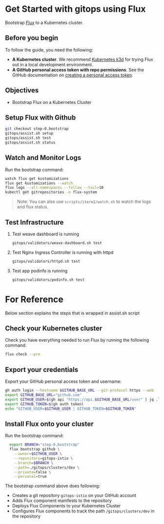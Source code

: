 # Get Started with gitops using Flux

Bootstrap [Flux](https://fluxcd.io/) to a Kubernetes cluster.

## Before you begin

To follow the guide, you need the following:

- **A Kubernetes cluster**. We recommend [Kubernetes k3d](https://k3d.io) for trying Flux out in a local development environment.
- **A GitHub personal access token with repo permissions**. See the GitHub documentation on [creating a personal access token](https://help.github.com/en/github/authenticating-to-github/creating-a-personal-access-token-for-the-command-line).

## Objectives

- Bootstrap Flux on a Kubernetes Cluster

## Setup Flux with Github

```sh
git checkout step-0.bootstrap
gitops/assist.sh setup 
gitops/assist.sh test
gitops/assist.sh status 
```


## Watch and Monitor Logs

Run the bootstrap command:

```sh
watch flux get kustomizations
flux get kustomizations --watch
flux logs --all-namespaces --follow --tail=10
kubectl get gitrepositories -n flux-system
```

> Note: You can also use `scripts/iterm2/watch.sh` to watch the logs and flux status. 


## Test Infrastructure

1. Test weave dashboard is running
    ```sh
    gitops/validators/weave-dashboard.sh test
    ```
2. Test Nginx Ingress Controller is running with httpd 
    ```sh
    gitops/validators/httpd.sh test
    ```
3. Test app podinfo is running
    ```sh
    gitops/validators/podinfo.sh test
    ```

# For Reference 

Below section explains the steps that is wrapped in assist.sh script

## Check your Kubernetes cluster

Check you have everything needed to run Flux by running the following command:

```bash
flux check --pre
```

## Export your credentials

Export your GitHub personal access token and username:

```sh
gh auth login --hostname $GITHUB_BASE_URL --git-protocol https --web
export GITHUB_BASE_URL="github.com"
export GITHUB_USER=$(gh api "https://api.$GITHUB_BASE_URL/user" | jq .login | tr -d '"')
export GITHUB_TOKEN=$(gh auth token)
echo "GITHUB_USER=$GITHUB_USER | GITHUB_TOKEN=$GITHUB_TOKEN" 
```

## Install Flux onto your cluster

Run the bootstrap command:

```sh
  export BRANCH="step-0.bootstrap"
  flux bootstrap github \
    --owner=$GITHUB_USER \
    --repository=gitops-istio \
    --branch=$BRANCH \
    --path=./gitops/clusters/dev \
    --private=false \
    --personal=true
```

The bootstrap command above does following:

- Creates a git repository `gitops-istio` on your GitHub account
- Adds Flux component manifests to the repository
- Deploys Flux Components to your Kubernetes Cluster
- Configures Flux components to track the path `/gitops/clusters/dev` in the repository


